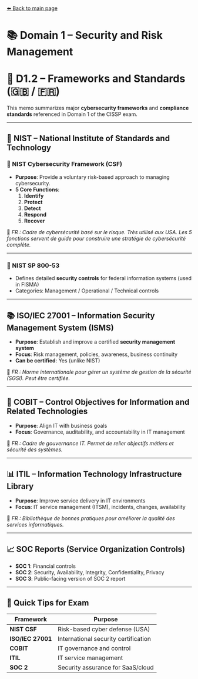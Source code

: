 [⬅️ Back to main page](../README.md)

# 📚 Domain 1 – Security and Risk Management

# 📘 D1.2 – Frameworks and Standards (🇬🇧 / 🇫🇷)

This memo summarizes major **cybersecurity frameworks** and **compliance standards** referenced in Domain 1 of the CISSP exam.

---

## 🔧 NIST – National Institute of Standards and Technology

### 📘 NIST Cybersecurity Framework (CSF)

- **Purpose**: Provide a voluntary risk-based approach to managing cybersecurity.
- **5 Core Functions**:
  1. **Identify**
  2. **Protect**
  3. **Detect**
  4. **Respond**
  5. **Recover**

🧠 _FR : Cadre de cybersécurité basé sur le risque. Très utilisé aux USA. Les 5 fonctions servent de guide pour construire une stratégie de cybersécurité complète._

---

### 📘 NIST SP 800-53

- Defines detailed **security controls** for federal information systems (used in FISMA)
- Categories: Management / Operational / Technical controls

---

## 📚 ISO/IEC 27001 – Information Security Management System (ISMS)

- **Purpose**: Establish and improve a certified **security management system**
- **Focus**: Risk management, policies, awareness, business continuity
- **Can be certified**: Yes (unlike NIST)

🧠 _FR : Norme internationale pour gérer un système de gestion de la sécurité (SGSI). Peut être certifiée._

---

## 🧱 COBIT – Control Objectives for Information and Related Technologies

- **Purpose**: Align IT with business goals
- **Focus**: Governance, auditability, and accountability in IT management

🧠 _FR : Cadre de gouvernance IT. Permet de relier objectifs métiers et sécurité des systèmes._

---

## 📊 ITIL – Information Technology Infrastructure Library

- **Purpose**: Improve service delivery in IT environments
- **Focus**: IT service management (ITSM), incidents, changes, availability

🧠 _FR : Bibliothèque de bonnes pratiques pour améliorer la qualité des services informatiques._

---

## 📈 SOC Reports (Service Organization Controls)

- **SOC 1**: Financial controls
- **SOC 2**: Security, Availability, Integrity, Confidentiality, Privacy
- **SOC 3**: Public-facing version of SOC 2 report

---

## 🧠 Quick Tips for Exam

| Framework         | Purpose                              |
| ----------------- | ------------------------------------ |
| **NIST CSF**      | Risk-based cyber defense (USA)       |
| **ISO/IEC 27001** | International security certification |
| **COBIT**         | IT governance and control            |
| **ITIL**          | IT service management                |
| **SOC 2**         | Security assurance for SaaS/cloud    |
